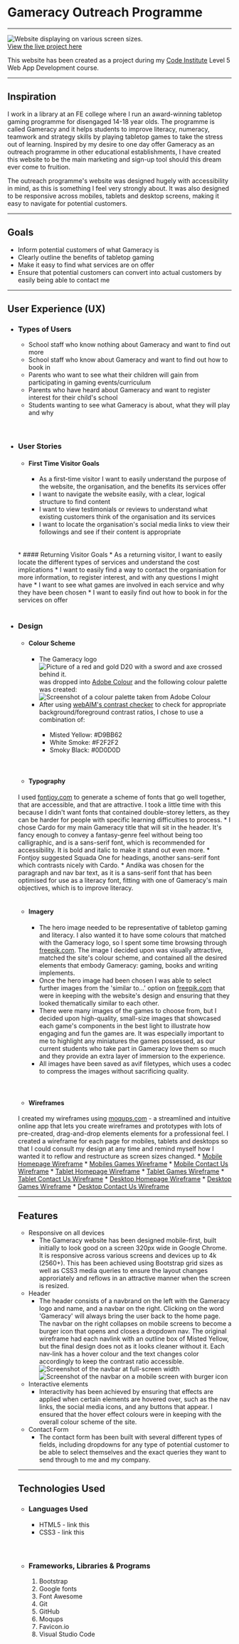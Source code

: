 
# **Gameracy Outreach Programme**
---
![Website displaying on various screen sizes.](gameracy-wireframes.png)<br>
[View the live project here](http://www.project.com)

This website has been created as a project during my [Code Institute](https://codeinstitute.net/) Level 5 Web App Development course. 

---

## **Inspiration**
I work in a library at an FE college where I run an award-winning tabletop gaming programme for disengaged 14-18 year olds. 
The programme is called Gameracy and it helps students to improve literacy, numeracy, teamwork and strategy skills by playing tabletop games to take the stress out of learning.
Inspired by my desire to one day  offer Gameracy as an outreach programme in other educational establishments, I have created this website to be the main marketing and sign-up tool should this dream ever come to fruition.


The outreach programme's website was designed hugely with accessibility in mind, as this is something I feel very strongly about. 
It was also designed to be responsive across mobiles, tablets and desktop screens, making it easy to navigate for potential customers.

---

## **Goals**
* Inform potential customers of what Gameracy is
* Clearly outline the benefits of tabletop gaming
* Make it easy to find what services are on offer
* Ensure that potential customers can convert into actual customers by easily being able to contact me

---

## **User Experience (UX)**

* ### Types of Users
    * School staff who know nothing about Gameracy and want to find out more
    * School staff who know about Gameracy and want to find out how to book in
    * Parents who want to see what their children will gain from participating in gaming events/curriculum
    * Parents who have heard about Gameracy and want to register interest for their child's school
    * Students wanting to see what Gameracy is about, what they will play and why
    <br>
    <br>
* ### User Stories
    * #### First Time Visitor Goals
        * As a first-time visitor I want to easily understand the purpose of the website, the organisation, and the benefits its services offer
        * I want to navigate the website easily, with a clear, logical structure to find content
        * I want to view testimonials or reviews to understand what existing customers think of the organisation and its services
        * I want to locate the organisation's social media links to view their followings and see if their content is appropriate
    <br>
    <br>
    * #### Returning Visitor Goals
        * As a returning visitor, I want to easily locate the different types of services and understand the cost implications
        * I want to easily find a way to contact the organisation for more information, to register interest, and with any questions I might have
        * I want to see what games are involved in each service and why they have been chosen
        * I want to easily find out how to book in for the services on offer
        <br>
        <br>
* ### Design
    * #### Colour Scheme
        * The Gameracy logo ![Picture of a red and gold D20 with a sword and axe crossed behind it.](logo.png) was dropped into [Adobe Colour](https://color.adobe.com/create/image) and the following colour palette was created:
        ![Screenshot of a colour palette taken from Adobe Colour](colour-palette.PNG)
        * After using [webAIM's contrast checker](https://webaim.org/resources/contrastchecker/) to check for appropriate background/foreground contrast ratios, I chose to use a combination of:<br><br>
            * Misted Yellow: \#D9BB62
            * White Smoke: \#F2F2F2
            * Smoky Black: \#0D0D0D
        <br>
        <br>

    * #### Typography
    I used [fontjoy.com](http://www.fontjoy.com) to generate a scheme of fonts that go well together, that are accessible, and that are attractive.
         I took a little time with this because I didn't want fonts that contained double-storey letters, as they can be harder for people with specific learning difficulties to process.
        * I chose Cardo for my main Gameracy title that will sit in the header. It's fancy enough to convey a fantasy-genre feel without being too calligraphic, and is a sans-serif font, which is recommended for accessibility. It is bold and italic to make it stand out even more.
        * Fontjoy suggested Squada One for headings, another sans-serif font which contrasts nicely with Cardo.
        * Andika was chosen for the paragraph and nav bar text, as it is a sans-serif font that has been optimised for use as a literacy font, fitting with one of Gameracy's main objectives, which is to improve literacy.
        <br>
        <br>
    * #### Imagery
        * The hero image needed to be representative of tabletop gaming and literacy. 
        I also wanted it to have some colours that matched with the Gameracy logo, so I spent some time browsing through [freepik.com](https://www.freepik.com/). The image I decided upon was visually attractive, matched the site's colour scheme, and contained all the desired elements that embody Gameracy: gaming, books and writing implements.
        * Once the hero image had been chosen I was able to select further images from the 'similar to...' option on [freepik.com](http://www.freepik.com) that were in keeping with the website's design and ensuring that they looked thematically similar to each other.
        * There were many images of the games to choose from, but I decided upon high-quality, small-size images that showcased each game's components in the best light to illustrate how engaging and fun the games are. It was especially important to me to highlight any miniatures the games possessed, as our current students who take part in Gameracy love them so much and they provide an extra layer of immersion to the experience.
        * All images have been saved as avif filetypes, which uses a codec to compress the images without sacrificing quality.
        <br>
        <br>
    * #### Wireframes
    I created my wireframes using [moqups.com](https://moqups.com) - a streamlined and intuitive online app that lets you create wireframes and prototypes with lots of pre-created, drag-and-drop elements elements for a professional feel. I created a wireframe for each page for mobiles, tablets and desktops so that I could consult my design at any time and remind myself how I wanted it to reflow and restructure as screen sizes changed.
        * [Mobile Homepage Wireframe](https://app.moqups.com/Wpx0gxFP8oTFwRA3hAv52TdenYCYANd4/view/page/ad64222d5?ui=0)
        * [Mobiles Games Wireframe](https://app.moqups.com/Wpx0gxFP8oTFwRA3hAv52TdenYCYANd4/view/page/afebc992c?ui=0)
        * [Mobile Contact Us Wireframe](https://app.moqups.com/Wpx0gxFP8oTFwRA3hAv52TdenYCYANd4/view/page/aa97883ea?ui=0)
        * [Tablet Homepage Wireframe](https://app.moqups.com/Wpx0gxFP8oTFwRA3hAv52TdenYCYANd4/view/page/ad4f38ebc?ui=0)
        * [Tablet Games Wireframe](https://app.moqups.com/Wpx0gxFP8oTFwRA3hAv52TdenYCYANd4/view/page/a0d322815?ui=0)
        * [Tablet Contact Us Wireframe](https://app.moqups.com/Wpx0gxFP8oTFwRA3hAv52TdenYCYANd4/view/page/af3a406c7?ui=0)
        * [Desktop Homepage Wireframe](https://app.moqups.com/Wpx0gxFP8oTFwRA3hAv52TdenYCYANd4/view/page/a5114d6fa?ui=0)
        * [Desktop Games Wireframe](https://app.moqups.com/Wpx0gxFP8oTFwRA3hAv52TdenYCYANd4/view/page/a84a8febe?ui=0)
        * [Desktop Contact Us Wireframe](https://app.moqups.com/Wpx0gxFP8oTFwRA3hAv52TdenYCYANd4/view/page/a1bdbf46b?ui=0)

    ---

    ## **Features**
    * Responsive on all devices
        * The Gameracy website has been designed mobile-first, built initially to look good on a screen 320px wide in Google Chrome. It is responsive across various screens and devices up to 4k (2560+). This has been achieved using Bootstrap grid sizes as well as CSS3 media queries to ensure the layout changes approriately and reflows in an attractive manner when the screen is resized.
    * Header
        * The header consists of a navbrand on the left with the Gameracy logo and name, and a navbar on the right. Clicking on the word 'Gameracy' will always bring the user back to the home page. The navbar on the right collapses on mobile screens to become a burger icon that opens and closes a dropdown nav. The original wireframe had each navlink with an outline box of Misted Yellow, but the final design does not as it looks cleaner without it. Each nav-link has a hover colour and the text changes color accordingly to keep the contrast ratio accessible.
        ![Screenshot of the navbar at full-screen width](navbar-big.png)
        ![Screenshot of the navbar on a mobile screen with burger icon](navbar-small.png)
    * Interactive elements
        * Interactivity has been achieved by ensuring that effects are applied when certain elements are hovered over, such as the nav links, the social media icons, and any buttons that appear. I ensured that the hover effect colours were in keeping with the overall colour scheme of the site.
    * Contact Form
        * The contact form has been built with several different types of fields, including dropdowns for any type of potential customer to be able to select themselves and the exact queries they want to send through to me and my company.

    ---

    ## **Technologies Used**
    * ### Languages Used
        * HTML5 - link this
        * CSS3 - link this
        <br>
        <br>
    * ### Frameworks, Libraries & Programs
        1. Bootstrap
        2. Google fonts
        3. Font Awesome
        4. Git
        5. GitHub
        6. Moqups
        7. Favicon.io
        8. Visual Studio Code